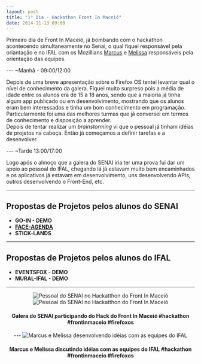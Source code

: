 ```yaml
---
layout: post
title: "1° Dia - Hackathon Front In Maceió"
date: 2014-11-13 09:00
---
```


<p class="txt-post">
Primeiro dia de Front In Maceió, já bombando com o hackathon acontecendo simultaneamente no Senai, o qual fiquei responsável pela oriantação e no IFAL com os Mozillians <a href="https://mozillians.org/pt-BR/u/mv.nsaad">Marcus</a> e <a href="https://pt-br.facebook.com/melissa.devens">Melissa</a> responsáveis pela orientação das equipes.
</p>
---
~Manhã - 09:00/12:00

<p class="txt-post">
    Depois de uma breve apresentação sobre o Firefox OS tentei levantar qual o nível de conhecimento da galera. Fiquei muito surpreso pois a média de idade entre os alunos era de 15 à 18 anos, sendo que a maioria já tinha algum app publicado ou em desenvolvimento, mostrando que os alunos eram bem interessados e tinha um bom conhecimento em programação. Particularmente foi uma das melhores turmas que já conversei em termos de conhecimento e disposição a aprender.
    <br/>
    Depois de tentar realizar um <i>brainstorming</i> vi que o pessoal já tinham idéias de projetos na cabeça. Então já começamos a definir tarefas e a desenvolver.
</p>
---
~Tarde 13:00/17:00

<p class="txt-post">
    Logo após o almoço que a galera do SENAI iria ter uma prova fui dar um apoio ao pessoal do IFAL, chegando lá já estavam muito bem encaminhados e os aplicativos já estavam em desenvolvimento, uns desenvolvendo APIs, outros desenvolvendo o Front-End, etc. 
</p>

---

## Propostas de Projetos pelos alunos do SENAI
* **GO-IN - DEMO**
* **[FACE-AGENDA](https://marketplace.firefox.com/app/face-agenda)**
* **STICK-LANDS**

---
## Propostas de Projetos pelos alunos do IFAL
* **EVENTSFOX  - DEMO**
* **MURAL-IFAL  - DEMO**

---
   
<div style="text-align:center;">
<img src="http://rafaeltavares.co/public/img/posts/1_dia_hackathon_front_in_maceio_1.jpg" alt="Pessoal do SENAI no Hackatthon do Front In Maceió">
<img src="http://rafaeltavares.co/public/img/posts/1_dia_hackathon_front_in_maceio_2.jpg" alt="Pessoal do SENAI no Hackatthon do Front In Maceió">
<h4>
   Galera do SENAI participando do Hack do Front In Maceió #hackathon #frontinmaceio #firefoxos
</h4>
---
<img src="http://rafaeltavares.co/public/img/posts/1_dia_hackathon_front_in_maceio_3.jpg" alt="Marcus e Melissa desenvolvendo idéias com as equipes do IFAL">
<h4>
   Marcus e Melissa discutindo idéias com as equipes do IFAL #hackathon #frontinmaceio #firefoxos
</h4>
</div>
